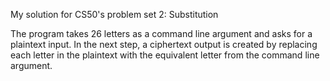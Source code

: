 My solution for CS50's problem set 2: Substitution

The program takes 26 letters as a command line argument and asks for a plaintext input. 
In the next step, a ciphertext output is created by replacing each letter in the plaintext with the equivalent letter from the command line argument. 
